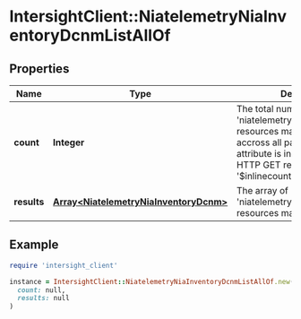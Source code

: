 # IntersightClient::NiatelemetryNiaInventoryDcnmListAllOf

## Properties

| Name | Type | Description | Notes |
| ---- | ---- | ----------- | ----- |
| **count** | **Integer** | The total number of &#39;niatelemetry.NiaInventoryDcnm&#39; resources matching the request, accross all pages. The &#39;Count&#39; attribute is included when the HTTP GET request includes the &#39;$inlinecount&#39; parameter. | [optional] |
| **results** | [**Array&lt;NiatelemetryNiaInventoryDcnm&gt;**](NiatelemetryNiaInventoryDcnm.md) | The array of &#39;niatelemetry.NiaInventoryDcnm&#39; resources matching the request. | [optional] |

## Example

```ruby
require 'intersight_client'

instance = IntersightClient::NiatelemetryNiaInventoryDcnmListAllOf.new(
  count: null,
  results: null
)
```

